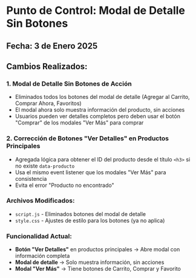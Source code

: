 # Punto de Control: Modal de Detalle Sin Botones

## Fecha: 3 de Enero 2025

## Cambios Realizados:

### 1. Modal de Detalle Sin Botones de Acción
- Eliminados todos los botones del modal de detalle (Agregar al Carrito, Comprar Ahora, Favoritos)
- El modal ahora solo muestra información del producto, sin acciones
- Usuarios pueden ver detalles completos pero deben usar el botón "Comprar" de los modales "Ver Más" para comprar

### 2. Corrección de Botones "Ver Detalles" en Productos Principales
- Agregada lógica para obtener el ID del producto desde el título `<h3>` si no existe `data-producto`
- Usa el mismo event listener que los modales "Ver Más" para consistencia
- Evita el error "Producto no encontrado"

### Archivos Modificados:
- `script.js` - Eliminados botones del modal de detalle
- `style.css` - Ajustes de estilo para los botones (ya no aplica)

### Funcionalidad Actual:
- **Botón "Ver Detalles"** en productos principales → Abre modal con información completa
- **Modal de detalle** → Solo muestra información, sin acciones
- **Modal "Ver Más"** → Tiene botones de Carrito, Comprar y Favorito

